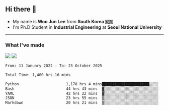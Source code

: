 ## Hi there 👋

- My name is **Woo Jun Lee** from **South Korea 🇰🇷**
- I'm Ph.D Student in **Industrial Engineering** at **Seoul National University**

---

### What I've made

<a href="https://share.streamlit.io/tomtom1103/kuiai_hackathon_2022/main/JL_app.py"><img src="https://img.shields.io/badge/Journey Lee-161B22?style=for-the-badge&logo=streamlit&logoColor=FF4B4B"/></a> <a href="https://jeon-100.github.io/Dangzang/"><img src="https://img.shields.io/badge/당신을 위한 장학금, 당장!-161B22?style=for-the-badge&logo=react&logoColor=#61DAFB"/></a>

<!--START_SECTION:waka-->

```txt
From: 11 January 2022 - To: 23 October 2025

Total Time: 1,400 hrs 16 mins

Python                     1,178 hrs 4 mins█████████████████████░░░░   83.47 %
Bash                       44 hrs 43 mins  ▓░░░░░░░░░░░░░░░░░░░░░░░░   03.17 %
YAML                       42 hrs 22 mins  ▓░░░░░░░░░░░░░░░░░░░░░░░░   03.00 %
JSON                       23 hrs 55 mins  ▒░░░░░░░░░░░░░░░░░░░░░░░░   01.69 %
Markdown                   20 hrs 21 mins  ▒░░░░░░░░░░░░░░░░░░░░░░░░   01.44 %
```

<!--END_SECTION:waka-->
